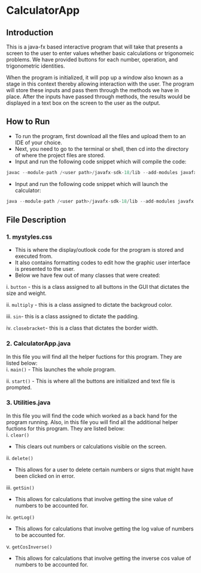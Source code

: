 # CalculatorApp

## Introduction
This is a java-fx based interactive program that will take that presents a screen to the user to enter values whether basic calculations or trigonomeic problems. We have provided buttons for each number, operation, and trigonometric identities.

When the program is initialized, it will pop up a window also known as a stage in this context thereby allowing interaction with the user. The program will store these inputs and pass them through the methods we have in place. After the inputs have passed through methods, the results would be displayed in a text box on the screen to the user as the output.

## How to Run
- To run the program, first download all the files and upload them to an IDE of your choice.
- Next, you need to go to the terminal or shell, then cd into the directory of where the project files are stored.
- Input and run the following code snippet which will compile the code:
```java
javac --module-path /<user path>/javafx-sdk-18/lib --add-modules javafx.controls,javafx.fxml CalculatorApp.java
```
- Input and run the following code snippet which will launch the calculator:
```java
java --module-path /<user path>/javafx-sdk-18/lib --add-modules javafx.controls,javafx.fxml CalculatorApp
```



## File Description
### 1. mystyles.css
- This is where the display/outlook code for the program is stored and executed from. 
- It also contains formatting codes to edit how the graphic user interface is presented to the user.
- Below we have few out of many classes that were created:

i. ```button``` - this is a class assigned to all buttons in the GUI that dictates the size and weight.

ii. ```multiply``` - this is a class assigned to dictate the backgroud color.

iii. ```sin```- this is a class assigned to dictate the padding.

iv. ```closebracket```- this is a class that dictates the border width.

### 2. CalculatorApp.java

In this file you will find all the helper fuctions for this program. They are listed below:    
i. ```main()```
    - This launches the whole program.

ii. ```start()```
    - This is where all the buttons are initialized and text file is prompted.


### 3. Utilities.java
In this file you will find the code which worked as a back hand for the program running. Also, in this file you will find all the additional helper fuctions for this program. They are listed below:  
i. ```clear()```
 - This clears out numbers or calculations visible on the screen. 

ii. ```delete()```
 - This allows for a user to delete certain numbers or signs that might have been clicked on in error.

iii. ```getSin()```
- This allows for calculations that involve getting the sine value of numbers to be accounted for.

iv. ```getLog()```
- This allows for calculations that involve getting the log value of numbers to be accounted for.

v. ```getCosInverse()```
- This allows for calculations that involve getting the inverse cos value of numbers to be accounted for.

